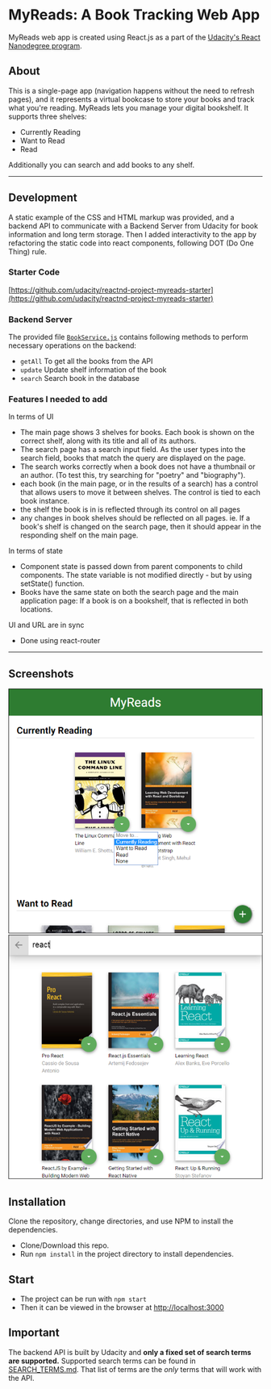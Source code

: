 # MyReads: A Book Tracking Web App
MyReads web app is created using React.js as a part of the [Udacity's React Nanodegree program](https://www.udacity.com/course/react-nanodegree--nd019).

## About
This is a single-page app (navigation happens without the need to refresh pages), and it represents a virtual bookcase to store your books and track what you're reading.
MyReads lets you manage your digital bookshelf. It supports three shelves:
- Currently Reading
- Want to Read
- Read

Additionally you can search and add books to any shelf.

-------
## Development
A static example of the CSS and HTML markup was provided, and a backend API to communicate with a Backend Server from Udacity for book information and long term storage.
Then I added interactivity to the app by refactoring the static code into react components, following DOT (Do One Thing) rule.

### Starter Code
[https://github.com/udacity/reactnd-project-myreads-starter](https://github.com/udacity/reactnd-project-myreads-starter)

### Backend Server

The provided file [`BookService.js`](src/BookService.js) contains following methods to perform necessary operations on the backend:

* `getAll` To get all the books from the API
* `update` Update shelf information of the book
* `search` Search book in the database


### Features I needed to add

In terms of UI
- The main page shows 3 shelves for books. Each book is shown on the correct shelf, along with its title and all of its authors.
- The search page has a search input field. As the user types into the search field, books that match the query are displayed on the page.
- The search works correctly when a book does not have a thumbnail or an author. (To test this, try searching for "poetry" and "biography").
- each book (in the main page, or in the results of a search) has a control that allows users to move it between shelves. The control is tied to each book instance.
- the shelf the book is in is reflected through its control on all pages
- any changes in book shelves should be reflected on all pages.
    ie. If a book's shelf is changed on the search page, then it should appear in the responding shelf on the main page.

In terms of state
- Component state is passed down from parent components to child components. The state variable is not modified directly - but by using setState() function.
- Books have the same state on both the search page and the main application page: If a book is on a bookshelf, that is reflected in both locations.

UI and URL are in sync
- Done using react-router

---------
## Screenshots
![screenshot1](./public/imgs/screenshot1.png)
![screenshot2](./public/imgs/screenshot2.png)

## Installation

Clone the repository, change directories, and use NPM to install the dependencies.
- Clone/Download this repo.
- Run `npm install` in the project directory to install dependencies.

## Start
- The project can be run with `npm start`
- Then it can be viewed in the browser at [http://localhost:3000](http://localhost:3000)


## Important
The backend API is built by Udacity and **only a fixed set of search terms are supported.** Supported search terms can be found in [SEARCH_TERMS.md](SEARCH_TERMS.md). That list of terms are the _only_ terms that will work with the API.
